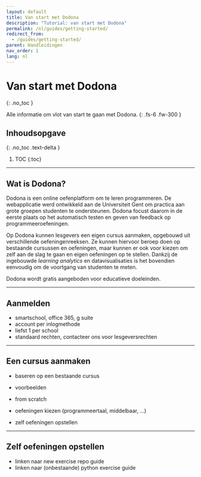```yaml
---
layout: default
title: Van start met Dodona
description: "Tutorial: van start met Dodona"
permalink: /nl/guides/getting-started/
redirect_from:
  - /guides/getting-started/
parent: Handleidingen
nav_order: 1
lang: nl
---
```


# Van start met Dodona
{: .no_toc }

Alle informatie om vlot van start te gaan met Dodona.
{: .fs-6 .fw-300 }

## Inhoudsopgave
{: .no_toc .text-delta }

1. TOC
{:toc}

---

## Wat is Dodona?

Dodona is een online oefenplatform om te leren programmeren. De webapplicatie werd ontwikkeld aan de Universiteit Gent om practica aan grote groepen studenten te ondersteunen. Dodona focust daarom in de eerste plaats op het automatisch testen en geven van feedback op programmeeroefeningen.

Op Dodona kunnen lesgevers een eigen cursus aanmaken, opgebouwd uit verschillende oefeningenreeksen. Ze kunnen hiervoor beroep doen op bestaande cursussen en oefeningen, maar kunnen er ook voor kiezen om zelf aan de slag te gaan en eigen oefeningen op te stellen. Dankzij de ingebouwde *learning analytics* en datavisualisaties is het bovendien eenvoudig om de voortgang van studenten te meten.

Dodona wordt gratis aangeboden voor educatieve doeleinden.

---

## Aanmelden

- smartschool, office 365, g suite
- account per inlogmethode
- liefst 1 per school
- standaard rechten, contacteer ons voor lesgeversrechten

---

## Een cursus aanmaken

- baseren op een bestaande cursus
- voorbeelden

- from scratch
- oefeningen kiezen (programmeertaal, middelbaar, ...)
- zelf oefeningen opstellen

---

## Zelf oefeningen opstellen

- linken naar new exercise repo guide
- linken naar (onbestaande) python exercise guide